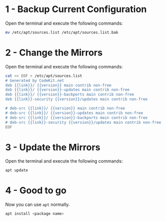 # 1 - Backup Current Configuration
Open the terminal and execute the following commands:

```bash
mv /etc/apt/sources.list /etc/apt/sources.list.bak
```

# 2 - Change the Mirrors
Open the terminal and execute the following commands:

```bash
cat << EOF > /etc/apt/sources.list
# Generated by CodeKit.net
deb {{link}}/ {{version}} main contrib non-free
deb {{link}}/ {{version}}-updates main contrib non-free
deb {{link}}/ {{version}}-backports main contrib non-free
deb {{link}}-security {{version}}/updates main contrib non-free

# deb-src {{link}}/ {{version}} main contrib non-free
# deb-src {{link}}/ {{version}}-updates main contrib non-free
# deb-src {{link}}/ {{version}}-backports main contrib non-free
# deb-src {{link}}-security {{version}}/updates main contrib non-free
EOF
```

# 3 - Update the Mirrors
Open the terminal and execute the following commands:

```bash
apt update
```

# 4 - Good to go
Now you can use `apt` normally.

```bash
apt install <package name>
```
